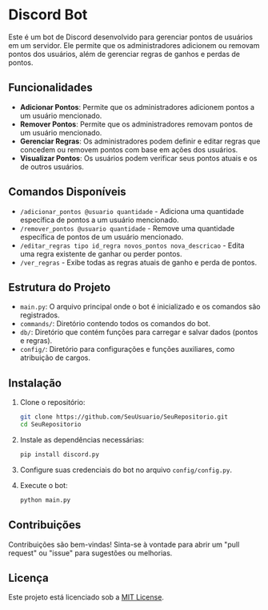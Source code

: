 
# Discord Bot

Este é um bot de Discord desenvolvido para gerenciar pontos de usuários em um servidor. Ele permite que os administradores adicionem ou removam pontos dos usuários, além de gerenciar regras de ganhos e perdas de pontos.

## Funcionalidades

- **Adicionar Pontos**: Permite que os administradores adicionem pontos a um usuário mencionado.
- **Remover Pontos**: Permite que os administradores removam pontos de um usuário mencionado.
- **Gerenciar Regras**: Os administradores podem definir e editar regras que concedem ou removem pontos com base em ações dos usuários.
- **Visualizar Pontos**: Os usuários podem verificar seus pontos atuais e os de outros usuários.

## Comandos Disponíveis

- `/adicionar_pontos @usuario quantidade` - Adiciona uma quantidade específica de pontos a um usuário mencionado.
- `/remover_pontos @usuario quantidade` - Remove uma quantidade específica de pontos de um usuário mencionado.
- `/editar_regras tipo id_regra novos_pontos nova_descricao` - Edita uma regra existente de ganhar ou perder pontos.
- `/ver_regras` - Exibe todas as regras atuais de ganho e perda de pontos.

## Estrutura do Projeto

- `main.py`: O arquivo principal onde o bot é inicializado e os comandos são registrados.
- `commands/`: Diretório contendo todos os comandos do bot.
- `db/`: Diretório que contém funções para carregar e salvar dados (pontos e regras).
- `config/`: Diretório para configurações e funções auxiliares, como atribuição de cargos.

## Instalação

1. Clone o repositório:
   ```bash
   git clone https://github.com/SeuUsuario/SeuRepositorio.git
   cd SeuRepositorio
   ```

2. Instale as dependências necessárias:
   ```bash
   pip install discord.py
   ```

3. Configure suas credenciais do bot no arquivo `config/config.py`.

4. Execute o bot:
   ```bash
   python main.py
   ```

## Contribuições

Contribuições são bem-vindas! Sinta-se à vontade para abrir um "pull request" ou "issue" para sugestões ou melhorias.

## Licença

Este projeto está licenciado sob a [MIT License](LICENSE).
